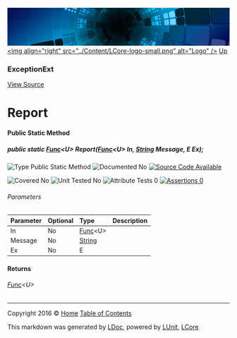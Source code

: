 ![](../Content/LCore-banner-small.png "")
[&lt;img align=&quot;right&quot; src=&quot;../Content/LCore-logo-small.png&quot; alt=&quot;Logo&quot; /&gt;](../../README.md)
[Up](ExceptionExt.md)

### ExceptionExt
[View Source](../Extensions/Methods/ExceptionExt.cs)

# Report

#### Public Static Method

##### public static <a href="https://msdn.microsoft.com/en-us/library/bb534960.aspx" alt="" target="_blank">Func</a>&lt;U&gt; Report(<a href="https://msdn.microsoft.com/en-us/library/bb534960.aspx" alt="" target="_blank">Func</a>&lt;U&gt; In, <a href="https://msdn.microsoft.com/en-us/library/system.string.aspx" alt="">String</a> Message, E Ex);

![Type Public Static Method](http://b.repl.ca/v1/Type-Public%20Static%20Method-blue.png "")     ![Documented No](http://b.repl.ca/v1/Documented-No-red.png "") [![Source Code Available](http://b.repl.ca/v1/Source%20Code-Available-brightgreen.png "")](../Extensions/Methods/ExceptionExt.cs#L2096)

![Covered No](http://b.repl.ca/v1/Covered-No-red.png "") ![Unit Tested No](http://b.repl.ca/v1/Unit%20Tested-No-lightgrey.png "") ![Attribute Tests 0](http://b.repl.ca/v1/Attribute%20Tests-0-lightgrey.png "") [![Assertions 0](http://b.repl.ca/v1/Assertions-0-lightgrey.png "")](../Extensions/Methods/ExceptionExt.cs)

###### Parameters

Parameter | Optional | Type | Description
:---  | :---  | :---  | :--- 
In | No | <a href="https://msdn.microsoft.com/en-us/library/bb534960.aspx" alt="" target="_blank">Func</a>&lt;U&gt; | 
Message | No | [String](https://msdn.microsoft.com/en-us/library/system.string.aspx) | 
Ex | No | E | 


#### Returns

###### <a href="https://msdn.microsoft.com/en-us/library/bb534960.aspx" alt="" target="_blank">Func</a>&lt;U&gt;



---

Copyright 2016 &copy; [Home](../../README.md) [Table of Contents](../../TableOfContents.md)

This markdown was generated by [LDoc](https://github.com/CodeSingularity/LDoc), powered by [LUnit](https://github.com/CodeSingularity/LUnit), [LCore](https://github.com/CodeSingularity/LCore)
